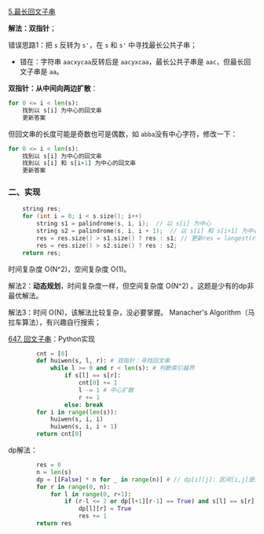 [5.最长回文子串](https://leetcode-cn.com/problems/longest-palindromic-substring)

**解法：双指针**；

错误思路1：把 `s` 反转为 `s'`，在 `s` 和 `s'` 中寻找最长公共子串；

- 错在：字符串 `aacxycaa`反转后是 `aacyxcaa`，最长公共子串是 `aac`，但最长回文子串是 `aa`。

**双指针：从中间向两边扩散**：

```python
for 0 <= i < len(s):
    找到以 s[i] 为中心的回文串
    更新答案
```

但回文串的长度可能是奇数也可是偶数，如 `abba`没有中心字符，修改一下：

```python
for 0 <= i < len(s):
    找到以 s[i] 为中心的回文串
    找到以 s[i] 和 s[i+1] 为中心的回文串
    更新答案
```

### 二、实现

```cpp
    string res;
    for (int i = 0; i < s.size(); i++) 
        string s1 = palindrome(s, i, i);  // 以 s[i] 为中心
        string s2 = palindrome(s, i, i + 1);  // 以 s[i] 和 s[i+1] 为中心
        res = res.size() > s1.size() ? res : s1; // 更新res = longest(res, s1, s2)
        res = res.size() > s2.size() ? res : s2;
    return res;
```

时间复杂度 O(N^2)，空间复杂度 O(1)。

解法2：**动态规划**，时间复杂度一样，但空间复杂度 O(N^2) 。这题是少有的dp非最优解法。

解法3：时间 O(N)，该解法比较复杂，没必要掌握。 Manacher's Algorithm（马拉车算法），有兴趣自行搜索；

[647. 回文子串](https://leetcode.cn/problems/palindromic-substrings/)：Python实现

```python
        cnt = [0]
        def huiwen(s, l, r): # 双指针：寻找回文串
            while l >= 0 and r < len(s): # 判断索引越界
                if s[l] == s[r]:
                    cnt[0] += 1
                    l -= 1 # 中心扩散
                    r += 1
                else: break
        for i in range(len(s)):
            huiwen(s, i, i)
            huiwen(s, i, i + 1)
        return cnt[0]
```

dp解法：

```python
        res = 0
        n = len(s)
        dp = [[False] * n for _ in range(n)] # // dp[i][j]: 区间[i,j]是否为回文子串
        for r in range(0, n):
            for l in range(0, r+1):
                if (r-l <= 2 or dp[l+1][r-1] == True) and s[l] == s[r]: # 元素个数为1,2,3
                    dp[l][r] = True
                    res += 1
        return res
```

